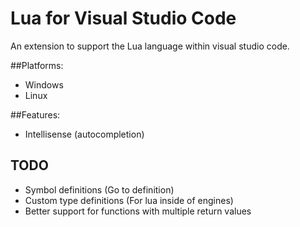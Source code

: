 # Lua for Visual Studio Code

An extension to support the Lua language within visual studio code.

##Platforms:
* Windows
* Linux

##Features:
* Intellisense (autocompletion)

## TODO
* Symbol definitions (Go to definition)
* Custom type definitions (For lua inside of engines)
* Better support for functions with multiple return values